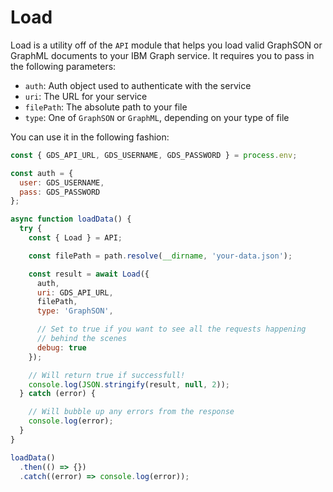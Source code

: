# Load

Load is a utility off of the `API` module that helps you load valid GraphSON or GraphML documents to your IBM Graph service. It requires you to pass in the following parameters:

- `auth`: Auth object used to authenticate with the service
- `uri`: The URL for your service
- `filePath`: The absolute path to your file
- `type`: One of `GraphSON` or `GraphML`, depending on your type of file

You can use it in the following fashion:

```js
const { GDS_API_URL, GDS_USERNAME, GDS_PASSWORD } = process.env;

const auth = {
  user: GDS_USERNAME,
  pass: GDS_PASSWORD
};

async function loadData() {
  try {
    const { Load } = API;

    const filePath = path.resolve(__dirname, 'your-data.json');

    const result = await Load({
      auth,
      uri: GDS_API_URL,
      filePath,
      type: 'GraphSON',

      // Set to true if you want to see all the requests happening
      // behind the scenes
      debug: true
    });

    // Will return true if successfull!
    console.log(JSON.stringify(result, null, 2));
  } catch (error) {

    // Will bubble up any errors from the response
    console.log(error);
  }
}

loadData()
  .then(() => {})
  .catch((error) => console.log(error));
```

